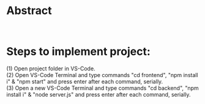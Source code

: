# Abstract<br/><br/>
# Steps to implement project:<br/>
(1) Open project folder in VS-Code.<br/>
(2) Open VS-Code Terminal and type commands "cd frontend", "npm install i" & "npm start" and press enter after each command, serially.<br/>
(3) Open a new VS-Code Terminal and type commands "cd backend", "npm install i" & "node server.js" and press enter after each command, serially.<br/>
